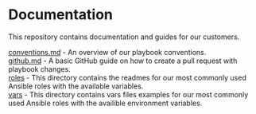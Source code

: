 # Documentation

This repository contains documentation and guides for our customers.

[conventions.md](conventions.md) - An overview of our playbook conventions.  
[github.md](github.md) - A basic GitHub guide on how to create a pull request with playbook changes.  
[roles](roles) - This directory contains the readmes for our most commonly used Ansible roles with the available variables.  
[vars](vars) - This directory contains vars files examples for our most commonly used Ansible roles with the availible environment variables.

